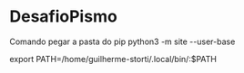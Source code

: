 # DesafioPismo

Comando pegar a pasta do pip 
python3 -m site --user-base

export PATH=/home/guilherme-storti/.local/bin/:$PATH